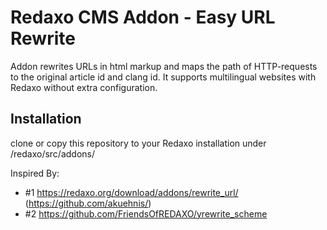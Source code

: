 # Redaxo CMS Addon - Easy URL Rewrite

Addon rewrites URLs in html markup and maps the path of HTTP-requests to the original article id and clang id.
It supports multilingual websites with Redaxo without extra configuration.

## Installation

clone or copy this repository to your Redaxo installation under /redaxo/src/addons/<this-repository>


Inspired By:
- #1 https://redaxo.org/download/addons/rewrite_url/ (https://github.com/akuehnis/)
- #2 https://github.com/FriendsOfREDAXO/yrewrite_scheme
